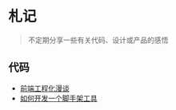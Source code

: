 札记
====

> 不定期分享一些有关代码、设计或产品的感悟

## 代码

+ [前端工程化漫谈](./coding/前端工程化漫谈.md)
+ [如何开发一个脚手架工具](coding/如何开发一个脚手架工具.md)
